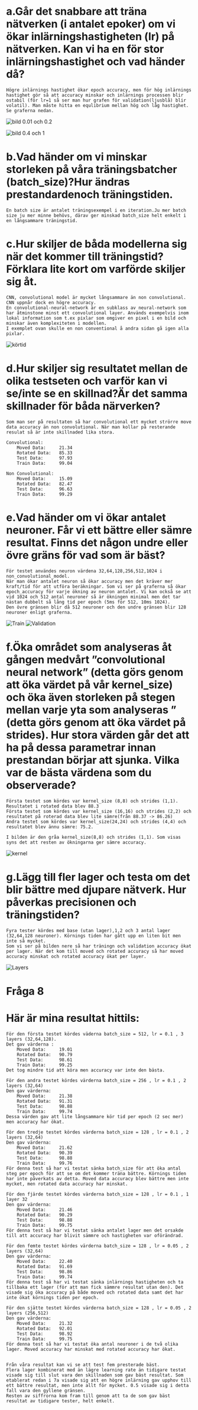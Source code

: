 
# a.Går det snabbare att träna nätverken (i antalet epoker) om vi ökar inlärningshastigheten (lr) på nätverken. Kan vi ha en för stor inlärningshastighet och vad händer då?
    Högre inlärnings hastighet ökar epoch accuracy, men för hög inlärnings hastighet gör så att accuracy minskar och inlärnings processen blir ostabil (för lr=1 så ser man hur grafen för validation(ljusblå) blir volatil). Man måste hitta en equlibrium mellan hög och låg hastighet. Se graferna nedan.
![bild 0.01 och 0.2](fig/0.01_and_0.2.svg "0.01 = blå/orange  0.2 = rosa/ljusblå")

![bild 0.4 och 1](fig/0.4_and_1.svg "0.4 = grå/orange  1 = röd/blå")

# b.Vad händer om vi minskar storleken på våra träningsbatcher (batch_size)?Hur ändras prestandardenoch träningstiden.
    En batch size är antalet träningsexempel i en iteration.Ju mer batch size ju mer minne behövs, därav ger minskad batch_size helt enkelt i en långsammare träningstid.

# c.Hur skiljer de båda modellerna sig när det kommer till träningstid? Förklara lite kort om varförde skiljer sig åt.
    CNN, convolutional model är mycket långsammare än non convolutional. CNN uppnår dock en högre accuracy.
    En convolutional-neural-network är en subklass av neural-network som har åtminstone minst ett convolutional layer. Används exempelvis inom lokal information som t.ex pixlar som omgiver en pixel i en bild och minskar även komplexiteten i modellen.
    I exemplet ovan skulle en non conventional å andra sidan gå igen alla pixlar.

![körtid](fig/körtid.svg)

# d.Hur skiljer sig resultatet mellan de olika testseten och varför kan vi se/inte se en skillnad?Är det samma skillnader för båda närverken?
    Som man ser på resultaten så har convolutional ett mycket strörre move data accuracy än non convolutional. När man kollar på resterande resulat så är inte skillnaded lika stora.

    Convolutional:
        Moved Data:     21.34
        Rotated Data:   85.33
        Test Data:      97.93
        Train Data:     99.04
        
    Non Convolutional:
        Moved Data:     15.09
        Rotated Data:   82.47
        Test Data:      96.63
        Train Data:     99.29

# e.Vad händer om vi ökar antalet neuroner. Får vi ett bättre eller sämre resultat. Finns det någon undre eller övre gräns för vad som är bäst?
    För testet användes neuron värdena 32,64,128,256,512,1024 i non_convolutional_model.
    När man ökar antalet neuron så ökar accuracy men det kräver mer kraft/tid för att utföra beräkningar. Som vi ser på graferna så ökar epoch_accuracy för varje ökning av neuron antalet. Vi kan också se att vid 1024 och 512 antal neuroner så är ökningen minimal men det tar nästan dubbelt så lång tid per epoch (5ms för 512, 10ms 1024).
    Den övre gränsen blir då 512 neuroner och den undre gränsen blir 128 neuroner enligt graferna.
![Train](fig/neuronTrain.svg "Neuron Train graph")
![Validation](fig/neuronValidation.svg "Neuron Validation graph")

# f.Öka området som analyseras åt gången medvårt ”convolutional neural network” (detta görs genom att öka värdet på vår kernel_size) och öka även storleken på stegen mellan varje yta som analyseras ” (detta görs genom att öka värdet på strides). Hur stora värden går det att ha på dessa parametrar innan prestandan börjar att sjunka. Vilka var de bästa värdena som du observerade?
    Första testet som kördes var kernel_size (8,8) och strides (1,1). Resultatet i rotated data blev 88.3
    Första testet som kördes var kernel_size (16,16) och strides (2,2) och resultatet på roterad data blev lite sämre(från 88.37 -> 86.26)
    Andra testet som kördes var kernel_size(24,24) och strides (4,4) och resultatet blev ännu sämre: 75.2.

    I bilden är den gråa kernel_size(8,8) och strides (1,1). Som visas syns det att resten av ökningarna ger sämre accuracy.
![kernel](fig/kernel.svg)

# g.Lägg till fler lager och testa om det blir bättre med djupare nätverk. Hur påverkas precisionen och träningstiden?
    Fyra tester kördes med base (utan lager),1,2 och 3 antal lager (32,64,128 neuroner). Körnings tiden har gått upp en liten bit men inte så mycket.
    Som vi ser på bilden nere så har träningn och validation accuracy ökat per lager. När det kom till moved och rotated accuracy så har moved accuracy minskat och rotated accuracy ökat per layer.
![Layers](fig/layerTests.svg "Tests for layers")


# Fråga 8
# Här är mina resultat hittils:
    För den första testet kördes väderna batch_size = 512, lr = 0.1 , 3 layers (32,64,128).
    Det gav värderna :
        Moved Data:     19.01
        Rotated Data:   90.79
        Test Data:      98.61
        Train Data:     99.25
    Det tog mindre tid att köra men accuracy var inte den bästa.

    För den andra testet kördes värderna batch_size = 256 , lr = 0.1 , 2 layers (32,64)
    Den gav värderna:
        Moved Data:     21.38
        Rotated Data:   91.31
        Test Data:      98.88
        Train Data:     99.74
    Dessa värden gav att lite långsammare kör tid per epoch (2 sec mer) men accuracy har ökat.

    För den tredje testet kördes värderna batch_size = 128 , lr = 0.1 , 2 layers (32,64)
    Den gav värderna:
        Moved Data:     21.62
        Rotated Data:   90.39
        Test Data:      98.88
        Train Data:     99.76
    För denna test så har vi testat sänka batch_size för att öka antal steg per epoch för att se om det kommer träna bättre. Körnings tiden har inte påverkats av detta. Moved data accuracy blev bättre men inte mycket, men rotated data accuracy har minskat.

    För den fjärde testet kördes värderna batch_size = 128 , lr = 0.1 , 1 layer 32
    Den gav värderna:
        Moved Data:     21.46
        Rotated Data:   90.29
        Test Data:      98.88
        Train Data:     99.75
    För denna test så har vi testat sänka antalet lager men det orsakde till att accuracy har blivit sämmre och hastigheten var oförändrad.

    För den femte testet kördes värderna batch_size = 128 , lr = 0.05 , 2 layers (32,64)
    Den gav värderna:
        Moved Data:     22.40
        Rotated Data:   91.69
        Test Data:      98.86
        Train Data:     99.74
    För denna test så har vi testat sänka inlärnings hastigheten och ta tillbaka ett lager (för att man fick sämmre resultat utan den). Det visade sig öka accuracy på både moved och rotated data samt det har inte ökat körnings tiden per epoch.

    För den sjätte testet kördes värderna batch_size = 128 , lr = 0.05 , 2 layers (256,512)
    Den gav värderna:
        Moved Data:     21.32
        Rotated Data:   92.01
        Test Data:      98.92
        Train Data:     99.75
    För denna test så har vi testat öka antal neuroner i de två olika lager. Moved accuracy har minskat med rotated accuracy har ökat.


    Från våra resultat kan vi se att test fem presterade bäst.
    Flera lager kombinerat med än lägre learning rate än tidigare testat visade sig till slut vara den skillnaden som gav bäst resultat. Som etablerat redan i 7a visade sig att en högre inlärning gav upphov till ett bättre resultat, men inte allt för mycket. 0.5 visade sig i detta fall vara den gyllene gränsen.
    Resten av siffrorna kom fram till genom att ta de som gav bäst resultat av tidigare tester, helt enkelt.






